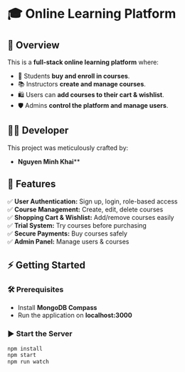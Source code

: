 # 🎓 Online Learning Platform

## 🌟 Overview
This is a **full-stack online learning platform** where:
- 🎯 Students **buy and enroll in courses**.
- 📚 Instructors **create and manage courses**.
- 🛍️ Users can **add courses to their cart & wishlist**.
- 🛡️ Admins **control the platform and manage users**.

## 👨‍💻 Developer

This project was meticulously crafted by:

- **Nguyen Minh Khai****

## 🚀 Features
✅ **User Authentication:** Sign up, login, role-based access  
✅ **Course Management:** Create, edit, delete courses  
✅ **Shopping Cart & Wishlist:** Add/remove courses easily  
✅ **Trial System:** Try courses before purchasing  
✅ **Secure Payments:** Buy courses safely  
✅ **Admin Panel:** Manage users & courses  

## ⚡ Getting Started
### 🛠 Prerequisites
- Install **MongoDB Compass**
- Run the application on **localhost:3000**

### ▶️ Start the Server
```sh
npm install
npm start
npm run watch
